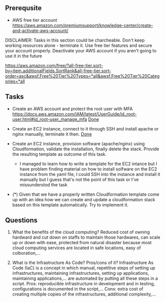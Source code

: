 ## Prerequsite

* AWS free tier account https://aws.amazon.com/premiumsupport/knowledge-center/create-and-activate-aws-account/

DISCLAIMER: Tasks in this section could be charcheable. Don't keep working resources alone - terminate it. 
Use free tier features and secure your account properly. Deactivate your AWS account if you aren't going 
to use it in the future 

https://aws.amazon.com/free/?all-free-tier.sort-by=item.additionalFields.SortRank&all-free-tier.sort-order=asc&awsf.Free%20Tier%20Types=*all&awsf.Free%20Tier%20Categories=*all


## Tasks

* Create an AWS account and protect the root user with MFA https://docs.aws.amazon.com/IAM/latest/UserGuide/id_root-user.html#id_root-user_manage_mfa [Done](https://photos.app.goo.gl/gP8AWJXkFveDtpQL9)

* Create an EC2 instance, connect to it through SSH and install apache or nginx manually, terminate it then. [Done](https://photos.app.goo.gl/QqKB3PWgg65WQyjH7)

* Create an EC2 instance, provision software (apache/nginx) using Cloudformation, validate the installation, finally delete the stack. 
  Provide the resulting template as outcome of this task.
  - I managed to learn how to write a template for the EC2 intance but I have problem finding material on how to install solfware on the EC2 instance from the yaml file, I could SSH into the instance and install it manually but I guess that's not the point of this task or I've missunderstod the task

* (*) Given that we have a properly written Cloudformation template come up with an idea how we 
  can create and update a cloudformation stack based on this template automatically. Try to implement it.

## Questions

1. What the benefits of the cloud computing? Reduced cost of owning hardward and cut down on staffs to maintain those hardwares, can scale up or down with ease, protected from natural disaster because most cloud computing services are located in safe locations, easy of colboration,...

2. What is the Infrastructure As Code? Pros/cons of it? Infrastructure As Code (IaC) is a concept in which manual, repetitive steps of setting up infrastructures, maintaining infrastructures, setting up applications, maintaining applications,... are automated by putting all these steps in a script. Pros: reproducible infrastructure in development and in testing, configurations is documented in the script,... Cons: extra cost of creating multiple copies of the infrastructures, additional complexity,...


